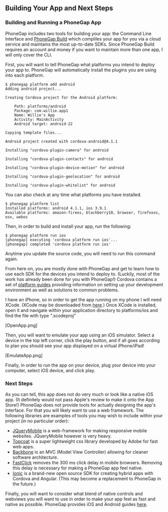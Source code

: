 ## Building Your App and Next Steps

### Building and Running a PhoneGap App

PhoneGap includes two tools for building your app: the Command Line Interface and [PhoneGap Build](https://build.phonegap.com) which compliles your app for you via a cloud service and maintains the most up-to-date SDKs. Since PhoneGap Build requires an account and money if you want to maintain more than one app, I will only cover the CLI.

First, you will want to tell PhoneGap what platforms you intend to deploy your app to. PhoneGap will automatically install the plugins you are using into each platform.

```
$ phonegap platform add android
Adding android project...

Creating Cordova project for the Android platform:

	Path: platforms/android
	Package: com.willie.app1
	Name: Willie's App
	Activity: MainActivity
	Android target: android-22

Copying template files...

Android project created with cordova-android@4.1.1

Installing "cordova-plugin-camera" for android

Installing "cordova-plugin-contacts" for android

Installing "cordova-plugin-device-motion" for android

Installing "cordova-plugin-geolocation" for android

Installing "cordova-plugin-whitelist" for android
```

You can also check at any time what platforms you have installed.

```
$ phonegap platform list
Installed platforms: android 4.1.1, ios 3.9.1
Available platforms: amazon-fireos, blackberry10, browser, firefoxos, osx, webos
```

Then, in order to build and install your app, run the following:

```
$ phonegap platform run ios
[phonegap] executing 'cordova platform run ios'...
[phonegap] completed 'cordova platform run ios'
```

Anytime you update the source code, you will need to run this command again.

From here on, you are mostly done with PhoneGap and get to learn how to use each SDK for the devices you intend to deploy to. (Luckily, most of the work has already been done for you with PhoneGap!) Cordova contains a set of [platform guides](http://docs.phonegap.com/en/edge/guide_platforms_index.md.html) providing information on setting up your development environment as well as solutions to common problems.

I have an iPhone, so in order to get the app running on my phone I will need XCode. (XCode may be downloaded from [here](https://developer.apple.com/xcode/).) Once XCode is installed, open it and navigate within your application directory to platforms/ios and find the file with type ".xcodeproj"

[OpenApp.png]

Then, you will want to emulate your app using an iOS simulator. Select a device in the top left corner, click the play button, and if all goes according to plan you should see your app displayed on a virtual iPhone/iPad!

[EmulateApp.png]

Finally, in order to run the app on your device, plug your device into your computer, select iOS device, and click play.

### Next Steps

As you can tell, this app does not do very much or look like a native iOS app. (It definitely would not pass Apple's review to make it onto the App Store!) PhoneGap does not provide tools for actually designing the app's interface. For that you will likely want to use a web framework. The following libraries are examples of tools you may wish to include within your project (in no particular order):
* [JQueryMobile](https://jquerymobile.com) is a web-framework for making responsive mobile websites. JQueryMobile however is very heavy.
* [Topcoat](http://topcoat.io) is a super lightweight css library developed by Adobe for fast web apps.
* [Backbone](http://backbonejs.org) is an MVC (Model View Controller) allowing for cleaner software architecture.
* [FastClick](https://github.com/ftlabs/fastclick) removes the 300 ms click delay in mobile browsers. Removing this delay is necessary for making a PhoneGap app feel native.
* [Ionic](http://ionicframework.com) is a brand-new open source SDK for creating hybrid apps with Cordova and Angular. (This may become a replacement to PhoneGap in the future.)

Finally, you will want to consider what blend of native controls and webviews you will want to use in order to make your app feel as fast and native as possible. PhoneGap provides iOS and Android guides [here](http://docs.phonegap.com/develop/1-embed-webview/ios/).
